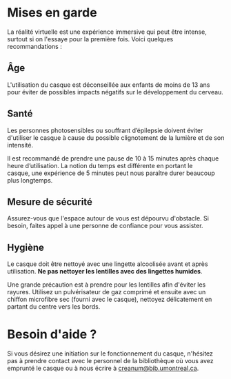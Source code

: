 <style>
  .md-content__button {
    display: none;
  }
</style>

# Mises en garde

La réalité virtuelle est une expérience immersive qui peut être intense, surtout si on l'essaye pour la première fois. Voici quelques recommandations :

## Âge

L'utilisation du casque est déconseillée aux enfants de moins de 13 ans pour éviter de possibles impacts négatifs sur le développement du cerveau.

## Santé

Les personnes photosensibles ou souffrant d’épilepsie doivent éviter d'utiliser le casque à cause du possible clignotement de la lumière et de son intensité.

Il est recommandé de prendre une pause de 10 à 15 minutes après chaque heure d’utilisation. La notion du temps est différente en portant le casque, une expérience de 5 minutes peut nous paraître durer beaucoup plus longtemps.

## Mesure de sécurité

Assurez-vous que l'espace autour de vous est dépourvu d'obstacle. Si besoin, faites appel à une personne de confiance pour vous assister.

## Hygiène

Le casque doit être nettoyé avec une lingette alcoolisée avant et après utilisation. **Ne pas nettoyer les lentilles avec des lingettes humides**.

Une grande précaution est à prendre pour les lentilles afin d'éviter les rayures. Utilisez un pulvérisateur de gaz comprimé et ensuite avec un chiffon microfibre sec (fourni avec le casque), nettoyez délicatement en partant du centre vers les bords.

# Besoin d'aide ?

Si vous désirez une initiation sur le fonctionnement du casque, n'hésitez pas à prendre contact avec le personnel de la bibliothèque où vous avez emprunté le casque ou à nous écrire à creanum@bib.umontreal.ca.